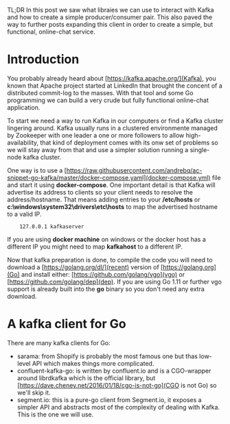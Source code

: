 TL;DR In this post we saw what libraies we can use to interact with Kafka and how to create a simple producer/consumer pair. This also paved the way to further posts expanding this client in order to create a simple, but functional, online-chat service.

# Introduction

You probably already heard about [https://kafka.apache.org/](Kafka), you known that Apache project started at LinkedIn that brought the concent of a distributed commit-log to the masses. With that tool and some Go programming we can build a very crude but fully functional online-chat application.

To start we need a way to run Kafka in our computers or find a Kafka cluster lingering around. Kafka usually runs in a clustered environmente managed by Zookeeper with one leader a one or more followers to allow high-availability, that kind of deployment comes with its onw set of problems so we will stay away from that and use a simpler solution running a single-node kafka cluster.

One way is to use a [https://raw.githubusercontent.com/andrebq/ac-snippet-go-kafka/master/docker-compose.yaml](docker-compose.yml) file and start it using **docker-compose**. One important detail is that Kafka will advertise its address to clients so your client needs to resolve the address/hostname. That means adding entries to your **/etc/hosts** or **c:\windows\system32\drivers\etc\hosts** to map the advertised hostname to a valid IP.

```
    127.0.0.1 kafkaserver
```

If you are using **docker machine** on windows or the docker host has a different IP you might need to map **kafkahost** to a different IP.

Now that kafka preparation is done, to compile the code you will need to download a [https://golang.org/dl/](recent) version of [https://golang.org](Go) and install either: [https://github.com/golang/vgo](vgo) or [https://github.com/golang/dep](dep). If you are using Go 1.11 or further vgo support is already built into the **go** binary so you don't need any extra download.

# A kafka client for Go

There are many kafka clients for Go:

* sarama: from Shopify is probably the most famous one but thas low-level API which makes things more complicated.
* confluent-kafka-go: is written by confluent.io and is a CGO-wrapper around librdkafka which is the official library, but [https://dave.cheney.net/2016/01/18/cgo-is-not-go](CGO is not Go) so we'll skip it.
* segment.io: this is a pure-go client from Segment.io, it exposes a simpler API and abstracts most of the complexity of dealing with Kafka. This is the one we will use.

